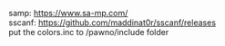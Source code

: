samp: https://www.sa-mp.com/  
sscanf: https://github.com/maddinat0r/sscanf/releases  
put the colors.inc to /pawno/include folder
